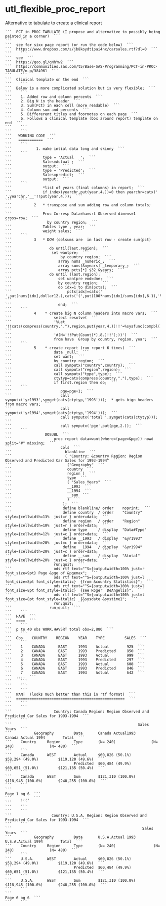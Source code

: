 # utl_flexible_proc_report
Alternative to tabulate to create a clinical report

    ```  PCT in PROC TABULATE (I propose and alternative to possibly being painted in a corner)  ```
    ```    ```
    ```  see for sixx page report (or run the code below)  ```
    ```  https://www.dropbox.com/s/jb8koydt1pai4nx/carsales.rtf?dl=0  ```
    ```    ```
    ```  see  ```
    ```  https://goo.gl/gNhYw2  ```
    ```  https://communities.sas.com/t5/Base-SAS-Programming/PCT-in-PROC-TABULATE/m-p/384961  ```
    ```    ```
    ```  Clinical template on the end  ```
    ```    ```
    ```  Below is a more complicated solution but is very flexible;  ```
    ```    ```
    ```    1. Added row and column percents  ```
    ```    2. Big N in the header  ```
    ```    3. Sum(Pct) in each cell (more readable)  ```
    ```    4. Column sum and percents  ```
    ```    5. Differerent titles and foornotes on each page  ```
    ```    6. Follows a clinical template (box around report) template on end  ```
    ```    ```
    ```    ```
    ```   WORKING CODE  ```
    ```   ===========  ```
    ```    ```
    ```           1. make intial data long and skinny  ```
    ```    ```
    ```              type = 'Actual   ';  ```
    ```              Sales=Actual ;  ```
    ```              output;  ```
    ```              type = 'Predicted';  ```
    ```              Sales=predict;  ```
    ```              output;  ```
    ```    ```
    ```              *list of years (final columns) in report;  ```
    ```              if index(yearchr,put(year,4.))=0 then yearchr=catx(' ',yearchr,'__'!!put(year,4.));  ```
    ```    ```
    ```          2   * transpose and sum adding row and column totals;  ```
    ```              Proc Corresp Data=havsrt Observed dimens=1  cross=row;  ```
    ```                by country region;  ```
    ```              Tables type , year;  ```
    ```              weight sales;  ```
    ```    ```
    ```          3   * DOW (colsums are  in last row - create sum(pct)  ```
    ```                 do until(last.region);  ```
    ```                  set wantpre;  ```
    ```                      by country region;  ```
    ```                     array nums _numeric_;  ```
    ```                     array sums[&nyears] _temporary_;  ```
    ```                     array pcts[*] $32 &years;  ```
    ```                 do until (last.region);  ```
    ```                     set wantpre end=dne;  ```
    ```                     by country region;  ```
    ```                     do idx=1 to dim(pcts);  ```
    ```                         pcts[idx]=catx(' ',put(nums[idx],dollar12.),cats('(',put(100*nums[idx]/sums[idx],6.1),'%)'));  ```
    ```                     end;  ```
    ```    ```
    ```          4    * create big N column headers into macro vars;  ```
    ```                   select resolve(  ```
    ```                   '%Let '!!cats(compress(country,"."),region,put(year,4.))!!'=%sysfunc(compbl('!!put(year,4.)!!  ```
    ```                   '#(N='!!Put(Count(*),8.)!!');))')  ```
    ```                   from have  Group by country, region, year;  ```
    ```    ```
    ```          5    * create report (run report 6 times)  ```
    ```                   data _null:  ```
    ```                   set want;  ```
    ```                   by country region;  ```
    ```                   call symputx("country",country);  ```
    ```                   call symputx("region",region);  ```
    ```                   call symputx("type",type);  ```
    ```                   ctytyp=cats(compress(country,"."),type);  ```
    ```                   if first.region then do;  ```
    ```    ```
    ```                      pge=pge+1;  ```
    ```                      call symputx('yr1993',symget(cats(ctytyp,'1993')));  * gets bign headers from macro vars;  ```
    ```                      call symputx('yr1994',symget(cats(ctytyp,'1994')));  ```
    ```                      call symputx('total ',symget(cats(ctytyp)));  ```
    ```                      call symputx('pge',put(pge,2.));  ```
    ```    ```
    ```               DOSUBL  ```
    ```                   proc report data=want(where=(page=&pge)) nowd split="#" missing;  ```
    ```                      cols  ```
    ```                        blankline  ```
    ```                        ( "Country: &country Region: Region Observed and Predicted Car Sales for 1993-1994"  ```
    ```                         ("Geography"  ```
    ```                         country  ```
    ```                         region )  ```
    ```                         type  ```
    ```                         ( "Sales Years"  ```
    ```                         __1993  ```
    ```                         __1994  ```
    ```                         __sum  ```
    ```                         )  ```
    ```                       );  ```
    ```                       define blankline/ order    noprint;  ```
    ```                       define country  / order    "Country"      style={cellwidth=13%  just=r } order=data;  ```
    ```                       define region   / order    "Region"       style={cellwidth=10%  just=r } order=data;  ```
    ```                       define type     / display  "Data#Type"    style={cellwidth=12%  just=c } order=data;  ```
    ```                       define __1993   / display  "&yr1993"      style={cellwidth=20%  just=c } order=data;  ```
    ```                       define __1994   / display  "&yr1994"      style={cellwidth=20%  just=c } order=data;  ```
    ```                       define __sum    / display  "&total"       style={cellwidth=20%  just=c } order=data;  ```
    ```                   run;quit;  ```
    ```                   ods rtf text="^S={outputwidth=100% just=r font_size=9pt} Page &pge of &pgemax";  ```
    ```                   ods rtf text="^S={outputwidth=100% just=l font_size=8pt font_style=italic}  {from &country Statistics}";  ```
    ```                   ods rtf text="^S={outputwidth=100% just=l font_size=8pt font_style=italic}  {see Roger  DeAngelis}";  ```
    ```                   ods rtf text="^S={outputwidth=100% just=l font_size=8pt font_style=italic}  {&sysdate &systime}";  ```
    ```                   run;quit;  ```
    ```                 run;quit;  ```
    ```    ```
    ```  HAVE  ```
    ```  ====  ```
    ```    ```
    ```  p to 40 obs WORK.HAVSRT total obs=2,880  ```
    ```    ```
    ```  Obs    COUNTRY    REGION    YEAR    TYPE         SALES  ```
    ```    ```
    ```    1    CANADA      EAST     1993    Actual        925  ```
    ```    2    CANADA      EAST     1993    Predicted     850  ```
    ```    3    CANADA      EAST     1993    Actual        999  ```
    ```    4    CANADA      EAST     1993    Predicted     297  ```
    ```    5    CANADA      EAST     1993    Actual        608  ```
    ```    6    CANADA      EAST     1993    Predicted     846  ```
    ```    7    CANADA      EAST     1993    Actual        642  ```
    ```  ....  ```
    ```    ```
    ```    ```
    ```    ```
    ```  WANT  (looks much better than this in rtf format)  ```
    ```  =================================================  ```
    ```    ```
    ```    ```
    ```                   Country: Canada Region: Region Observed and Predicted Car Sales for 1993-1994  ```
    ```    ```
    ```                                                         Sales Years  ```
    ```          Geography         Data       Canada Actual1993       Canada Actual 1994        Total  ```
    ```    Country     Region      Type       (N= 240)                (N= 240)                (N= 480)  ```
    ```    ```
    ```    Canada      WEST        Actual     $60,826 (50.1%)         $58,294 (49.0%)         $119,120 (49.6%)  ```
    ```                            Predicted  $60,484 (49.9%)         $60,651 (51.0%)         $121,135 (50.4%)  ```
    ```    ```
    ```    Canada      WEST        Sum        $121,310 (100.0%)       $118,945 (100.0%)       $240,255 (100.0%)  ```
    ```    ```
    ```                                                                                           Page 1 og 6  ```
    ```    ....  ```
    ```    ```
    ```    ```
    ```    ```
    ```                  Country: U.S.A. Region: Region Observed and Predicted Car Sales for 1993-1994  ```
    ```    ```
    ```                                                           Sales Years  ```
    ```          Geography         Data       U.S.A.Actual 1993        U.S.A.Actual 1994        Total  ```
    ```    Country     Region      Type       (N= 240)                 (N= 240)                (N= 480)  ```
    ```    ```
    ```    U.S.A.      WEST        Actual     $60,826 (50.1%)          $58,294 (49.0%)         $119,120 (49.6%)  ```
    ```                            Predicted  $60,484 (49.9%)          $60,651 (51.0%)         $121,135 (50.4%)  ```
    ```    ```
    ```    U.S.A.      WEST        Sum        $121,310 (100.0%)        $118,945 (100.0%)       $240,255 (100.0%)  ```
    ```    ```
    ```                                                                                          Page 6 og 6  ```
    ```    ```
